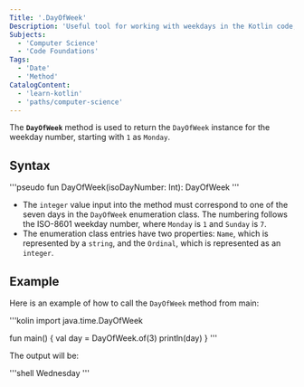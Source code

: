 ```yaml
---
Title: '.DayOfWeek'
Description: 'Useful tool for working with weekdays in the Kotlin code, making it easier to perform various operations and checks related to days of the week.'
Subjects:
  - 'Computer Science'
  - 'Code Foundations'
Tags:
  - 'Date'
  - 'Method'
CatalogContent:
  - 'learn-kotlin'
  - 'paths/computer-science'
---
```


The **`DayOfWeek`** method is used to return the `DayOfWeek` instance for the weekday number, starting with `1` as `Monday`. 

## Syntax

'''pseudo
fun DayOfWeek(isoDayNumber: Int): DayOfWeek
'''

- The `integer` value input into the method must correspond to one of the seven days in the `DayOfWeek` enumeration class. The numbering follows the ISO-8601 weekday number, where `Monday` is `1` and `Sunday` is `7`. 
- The enumeration class entries have two properties: `Name`, which is represented by a `string`, and the `Ordinal`, which is represented as an `integer`. 

## Example

Here is an example of how to call the `DayOfWeek` method from main: 

'''kolin
import java.time.DayOfWeek

fun main() {
    val day = DayOfWeek.of(3)
    println(day)
}
'''

The output will be:

'''shell
Wednesday
'''
